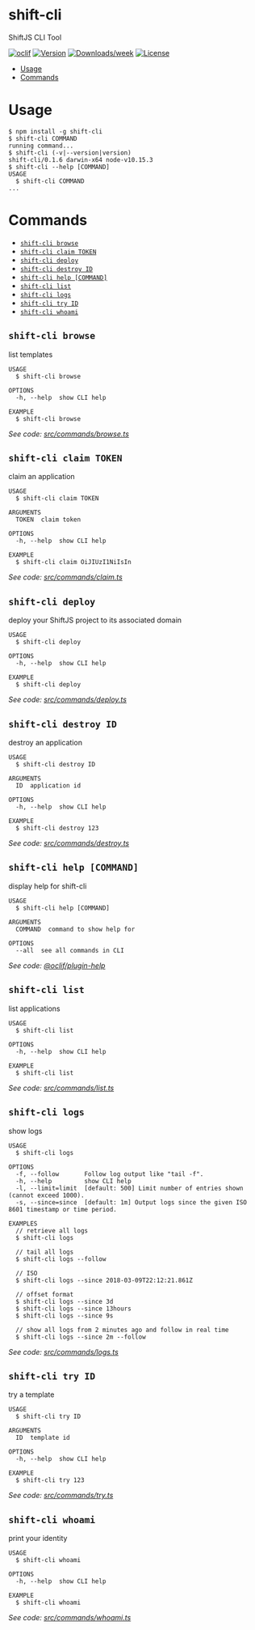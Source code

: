 shift-cli
=========

ShiftJS CLI Tool

[![oclif](https://img.shields.io/badge/cli-oclif-brightgreen.svg)](https://oclif.io)
[![Version](https://img.shields.io/npm/v/shift-cli.svg)](https://npmjs.org/package/shift-cli)
[![Downloads/week](https://img.shields.io/npm/dw/shift-cli.svg)](https://npmjs.org/package/shift-cli)
[![License](https://img.shields.io/npm/l/shift-cli.svg)](https://github.com/binaris/shiftjs/blob/master/package.json)

<!-- toc -->
* [Usage](#usage)
* [Commands](#commands)
<!-- tocstop -->
# Usage
<!-- usage -->
```sh-session
$ npm install -g shift-cli
$ shift-cli COMMAND
running command...
$ shift-cli (-v|--version|version)
shift-cli/0.1.6 darwin-x64 node-v10.15.3
$ shift-cli --help [COMMAND]
USAGE
  $ shift-cli COMMAND
...
```
<!-- usagestop -->
# Commands
<!-- commands -->
* [`shift-cli browse`](#shift-cli-browse)
* [`shift-cli claim TOKEN`](#shift-cli-claim-token)
* [`shift-cli deploy`](#shift-cli-deploy)
* [`shift-cli destroy ID`](#shift-cli-destroy-id)
* [`shift-cli help [COMMAND]`](#shift-cli-help-command)
* [`shift-cli list`](#shift-cli-list)
* [`shift-cli logs`](#shift-cli-logs)
* [`shift-cli try ID`](#shift-cli-try-id)
* [`shift-cli whoami`](#shift-cli-whoami)

## `shift-cli browse`

list templates

```
USAGE
  $ shift-cli browse

OPTIONS
  -h, --help  show CLI help

EXAMPLE
  $ shift-cli browse
```

_See code: [src/commands/browse.ts](https://github.com/binaris/shiftjs/blob/shift-cli_v0.1.6/cli/src/commands/browse.ts)_

## `shift-cli claim TOKEN`

claim an application

```
USAGE
  $ shift-cli claim TOKEN

ARGUMENTS
  TOKEN  claim token

OPTIONS
  -h, --help  show CLI help

EXAMPLE
  $ shift-cli claim OiJIUzI1NiIsIn
```

_See code: [src/commands/claim.ts](https://github.com/binaris/shiftjs/blob/shift-cli_v0.1.6/cli/src/commands/claim.ts)_

## `shift-cli deploy`

deploy your ShiftJS project to its associated domain

```
USAGE
  $ shift-cli deploy

OPTIONS
  -h, --help  show CLI help

EXAMPLE
  $ shift-cli deploy
```

_See code: [src/commands/deploy.ts](https://github.com/binaris/shiftjs/blob/shift-cli_v0.1.6/cli/src/commands/deploy.ts)_

## `shift-cli destroy ID`

destroy an application

```
USAGE
  $ shift-cli destroy ID

ARGUMENTS
  ID  application id

OPTIONS
  -h, --help  show CLI help

EXAMPLE
  $ shift-cli destroy 123
```

_See code: [src/commands/destroy.ts](https://github.com/binaris/shiftjs/blob/shift-cli_v0.1.6/cli/src/commands/destroy.ts)_

## `shift-cli help [COMMAND]`

display help for shift-cli

```
USAGE
  $ shift-cli help [COMMAND]

ARGUMENTS
  COMMAND  command to show help for

OPTIONS
  --all  see all commands in CLI
```

_See code: [@oclif/plugin-help](https://github.com/oclif/plugin-help/blob/v2.2.1/src/commands/help.ts)_

## `shift-cli list`

list applications

```
USAGE
  $ shift-cli list

OPTIONS
  -h, --help  show CLI help

EXAMPLE
  $ shift-cli list
```

_See code: [src/commands/list.ts](https://github.com/binaris/shiftjs/blob/shift-cli_v0.1.6/cli/src/commands/list.ts)_

## `shift-cli logs`

show logs

```
USAGE
  $ shift-cli logs

OPTIONS
  -f, --follow       Follow log output like "tail -f".
  -h, --help         show CLI help
  -l, --limit=limit  [default: 500] Limit number of entries shown (cannot exceed 1000).
  -s, --since=since  [default: 1m] Output logs since the given ISO 8601 timestamp or time period.

EXAMPLES
  // retrieve all logs
  $ shift-cli logs

  // tail all logs
  $ shift-cli logs --follow

  // ISO
  $ shift-cli logs --since 2018-03-09T22:12:21.861Z

  // offset format
  $ shift-cli logs --since 3d
  $ shift-cli logs --since 13hours
  $ shift-cli logs --since 9s

  // show all logs from 2 minutes ago and follow in real time
  $ shift-cli logs --since 2m --follow
```

_See code: [src/commands/logs.ts](https://github.com/binaris/shiftjs/blob/shift-cli_v0.1.6/cli/src/commands/logs.ts)_

## `shift-cli try ID`

try a template

```
USAGE
  $ shift-cli try ID

ARGUMENTS
  ID  template id

OPTIONS
  -h, --help  show CLI help

EXAMPLE
  $ shift-cli try 123
```

_See code: [src/commands/try.ts](https://github.com/binaris/shiftjs/blob/shift-cli_v0.1.6/cli/src/commands/try.ts)_

## `shift-cli whoami`

print your identity

```
USAGE
  $ shift-cli whoami

OPTIONS
  -h, --help  show CLI help

EXAMPLE
  $ shift-cli whoami
```

_See code: [src/commands/whoami.ts](https://github.com/binaris/shiftjs/blob/shift-cli_v0.1.6/cli/src/commands/whoami.ts)_
<!-- commandsstop -->
